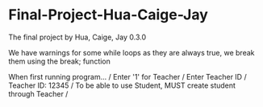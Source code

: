 # Final-Project-Hua-Caige-Jay
The final project by Hua, Caige, Jay
0.3.0

We have warnings for some while loops as they are always true, we break them using the break; function

When first running program... /
Enter '1' for Teacher /
Enter Teacher ID /
Teacher ID: 12345 /
To be able to use Student, MUST create student through Teacher /
